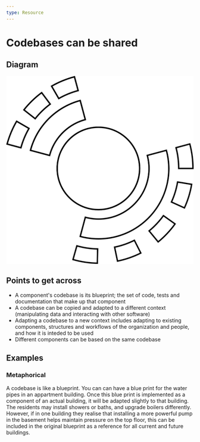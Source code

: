 ```yaml
---
type: Resource
---
```


# Codebases can be shared

## Diagram

![graphical representation of multiple organizations with a shared component](shared-codebase.svg)

## Points to get across
 
* A component's codebase is its blueprint; the set of code, tests and documentation that make up that component
* A codebase can be copied and adapted to a different context (manipulating data and interacting with other software)
* Adapting a codebase to a new context includes adapting to existing components, structures and workflows of the organization and people, and how it is inteded to be used
* Different components can be based on the same codebase

## Examples

### Metaphorical

A codebase is like a blueprint. You can can have a blue print for the water pipes in an appartment building. Once this blue print is implemented as a component of an actual building, it will be adapted slightly to that building. The residents may install showers or baths, and upgrade boilers differently. However, if in one building they realise that installing a more powerful pump in the basement helps maintain pressure on the top floor, this can be included in the original blueprint as a reference for all current and future buildings.